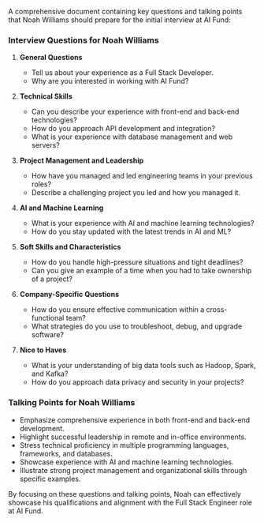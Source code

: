 A comprehensive document containing key questions and talking points that Noah Williams should prepare for the initial interview at AI Fund:

### Interview Questions for Noah Williams

1. **General Questions**
   - Tell us about your experience as a Full Stack Developer.
   - Why are you interested in working with AI Fund?

2. **Technical Skills**
   - Can you describe your experience with front-end and back-end technologies?
   - How do you approach API development and integration?
   - What is your experience with database management and web servers?

3. **Project Management and Leadership**
   - How have you managed and led engineering teams in your previous roles?
   - Describe a challenging project you led and how you managed it.

4. **AI and Machine Learning**
   - What is your experience with AI and machine learning technologies?
   - How do you stay updated with the latest trends in AI and ML?

5. **Soft Skills and Characteristics**
   - How do you handle high-pressure situations and tight deadlines?
   - Can you give an example of a time when you had to take ownership of a project?

6. **Company-Specific Questions**
   - How do you ensure effective communication within a cross-functional team?
   - What strategies do you use to troubleshoot, debug, and upgrade software?

7. **Nice to Haves**
   - What is your understanding of big data tools such as Hadoop, Spark, and Kafka?
   - How do you approach data privacy and security in your projects?

### Talking Points for Noah Williams

- Emphasize comprehensive experience in both front-end and back-end development.
- Highlight successful leadership in remote and in-office environments.
- Stress technical proficiency in multiple programming languages, frameworks, and databases.
- Showcase experience with AI and machine learning technologies.
- Illustrate strong project management and organizational skills through specific examples.

By focusing on these questions and talking points, Noah can effectively showcase his qualifications and alignment with the Full Stack Engineer role at AI Fund.